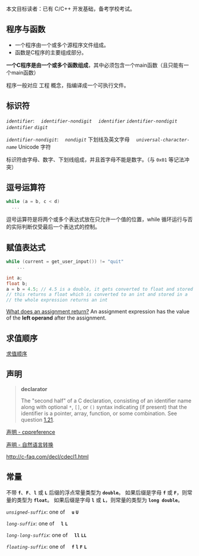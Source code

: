 本文目标读者：已有 C/C++ 开发基础，备考学校考试。

## 程序与函数

- 一个程序由一个或多个源程序文件组成。
- 函数是C程序的主要组成部分。

**一个C程序是由一个或多个函数组成**，其中必须包含一个main函数（且只能有一个main函数）

程序一般对应 工程 概念，指编译成一个可执行文件。

## 标识符

*`identifier`*:
 *`identifier-nondigit`*
 *`identifier`* *`identifier-nondigit`*
 *`identifier`* *`digit`*

*`identifier-nondigit`*:
 *`nondigit`* 下划线及英文字母
 *`universal-character-name`* Unicode 字符

标识符由字母、数字、下划线组成，并且首字母不能是数字。（与 `0x01` 等记法冲突）

## 逗号运算符

```c
while (a = b, c < d)
  ...
```

逗号运算符是将两个或多个表达式放在只允许一个值的位置，while 循环运行与否的实际判断仅受最后一个表达式的控制。

## 赋值表达式

```c
while (current = get_user_input()) != "quit"
    ...
```

```c
int a;
float b;
a = b = 4.5; // 4.5 is a double, it gets converted to float and stored into b 
// this returns a float which is converted to an int and stored in a
// the whole expression returns an int
```

[What does an assignment return?](https://stackoverflow.com/questions/9514569/what-does-an-assignment-return) An assignment expression has the value of the **left operand** after the assignment.

## 求值顺序

[求值顺序](https://zh.cppreference.com/w/c/language/eval_order)

## 声明

> **declarator**
>
> The "second half" of a C declaration, consisting of an identifier name along with optional `*`, `[]`, or `()` syntax indicating (if present) that the identifier is a pointer, array, function, or some combination. See question [1.21](http://c-faq.com/decl/cdecl1.html).

[声明 - cppreference](https://zh.cppreference.com/w/c/language/declarations)

[声明 - 自然语言转换](https://cdecl.org/)

http://c-faq.com/decl/cdecl1.html

## 常量

不带 **`f`**、**`F`**、**`l`** 或 **`L`** 后缀的浮点常量类型为 **`double`**。 如果后缀是字母 **`f`** 或 **`F`**，则常量的类型为 **`float`**。 如果后缀是字母 **`l`** 或 **`L`**，则常量的类型为 **`long double`**。 

*`unsigned-suffix`*: one of
 **`u`** **`U`**

*`long-suffix`*: one of
 **`l`** **`L`**

*`long-long-suffix`*: one of
 **`ll`** **`LL`**

*`floating-suffix`*: one of
 **`f`** **`l`** **`F`** **`L`**